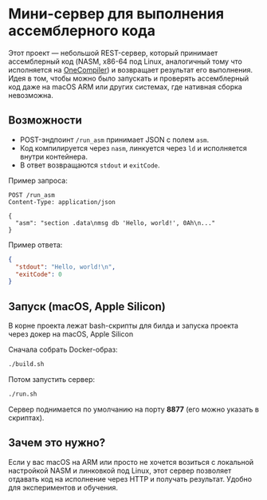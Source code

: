 # Мини-сервер для выполнения ассемблерного кода

Этот проект — небольшой REST-сервер, который принимает ассемблерный код (NASM, x86-64 под Linux, аналогичный тому что исполняется на [OneCompiler](https://onecompiler.com/assembly)) и возвращает результат его выполнения.  
Идея в том, чтобы можно было запускать и проверять ассемблерный код даже на macOS ARM или других системах, где нативная сборка невозможна.

## Возможности

- POST-эндпоинт `/run_asm` принимает JSON с полем `asm`.
- Код компилируется через `nasm`, линкуется через `ld` и исполняется внутри контейнера.
- В ответ возвращаются `stdout` и `exitCode`.

Пример запроса:

```http
POST /run_asm
Content-Type: application/json

{
  "asm": "section .data\nmsg db 'Hello, world!', 0Ah\n..."
}
````

Пример ответа:

```json
{
  "stdout": "Hello, world!\n",
  "exitCode": 0
}
```

## Запуск (macOS, Apple Silicon)

В корне проекта лежат bash-скрипты для билда и запуска проекта через докер на macOS, Apple Silicon

Сначала собрать Docker-образ:

```bash
./build.sh
```

Потом запустить сервер:

```bash
./run.sh
```

Сервер поднимается по умолчанию на порту **8877** (его можно указать в скриптах).

## Зачем это нужно?

Если у вас macOS на ARM или просто не хочется возиться с локальной настройкой NASM и линковкой под Linux, этот сервер позволяет отдавать код на исполнение через HTTP и получать результат.
Удобно для экспериментов и обучения.

```
